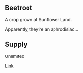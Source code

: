 ## Beetroot

A crop grown at Sunflower Land.

Apparently, they’re an aphrodisiac...

## Supply

Unlimited

[Link](https://docs.sunflower-land.com/crafting-guide)
